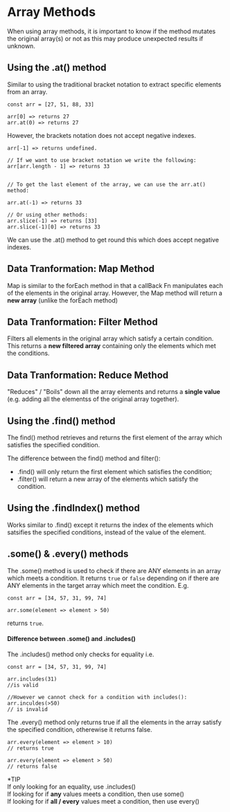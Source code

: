 # Array Methods

When using array methods, it is important to know if the method mutates the original array(s) or not as this may produce unexpected results if unknown.

## Using the .at() method

Similar to using the traditional bracket notation to extract specific elements from an array.

```
const arr = [27, 51, 88, 33]

arr[0] => returns 27
arr.at(0) => returns 27
```

However, the brackets notation does not accept negative indexes.

```
arr[-1] => returns undefined.

// If we want to use bracket notation we write the following:
arr[arr.length - 1] => returns 33


// To get the last element of the array, we can use the arr.at() method:

arr.at(-1) => returns 33

// Or using other methods:
arr.slice(-1) => returns [33]
arr.slice(-1)[0] => returns 33

```

We can use the .at() method to get round this which does accept negative indexes.

## Data Tranformation: Map Method

Map is similar to the forEach method in that a callBack Fn manipulates each of the elements in the original array. However, the Map method will return a **new array** (unlike the forEach method)

## Data Tranformation: Filter Method

Filters all elements in the original array which satisfy a certain condition. This returns a **new filtered array** containing only the elements which met the conditions.

## Data Tranformation: Reduce Method

"Reduces" / "Boils" down all the array elements and returns a **single value** (e.g. adding all the elementss of the original array together).

## Using the .find() method

The find() method retrieves and returns the first element of the array which satisfies the specified condition.

The difference between the find() method and filter(): <br>

- .find() will only return the first element which satisfies the condition;
- .filter() will return a new array of the elements which satisfy the condition.

## Using the .findIndex() method

Works similar to .find() except it returns the index of the elements which satsifies the specified conditions, instead of the value of the element.

## .some() & .every() methods

The .some() method is used to check if there are ANY elements in an array which meets a condition. It returns `true` or `false` depending on if there are ANY elements in the target array which meet the condition. E.g.

```
const arr = [34, 57, 31, 99, 74]

arr.some(element => element > 50)
```

returns `true`.

#### Difference between .some() and .includes()

The .includes() method only checks for equality i.e.

```
const arr = [34, 57, 31, 99, 74]

arr.includes(31)
//is valid

//However we cannot check for a condition with includes():
arr.inculdes(>50)
// is invalid
```

The .every() method only returns true if all the elements in the array satisfy the specified condition, otherewise it returns false.

```
arr.every(element => element > 10)
// returns true

arr.every(element => element > 50)
// returns false
```

\*TIP <br>
If only looking for an equality, use .includes() <br>
If looking for if **any** values meets a condition, then use some() <br>
If looking for if **all / every** values meet a condition, then use every() <br>
